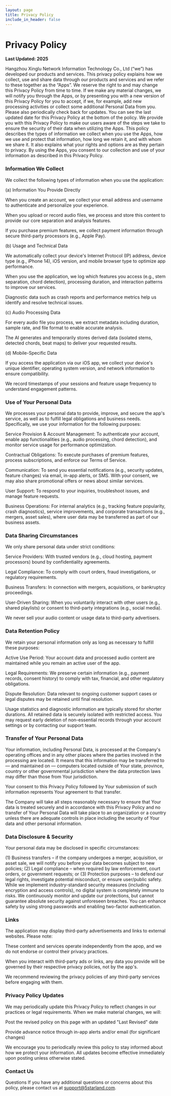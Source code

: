```yaml
---
layout: page
title: Privacy Policy
include_in_header: false
---
```



# Privacy Policy

**Last Updated: 2025**



Hangzhou Xinglu Network Information Technology Co., Ltd (“we”) has developed our products and services. This privacy policy explains how we collect, use and share data through our products and services and we refer to these together as the “Apps”. We reserve the right to and may change this Privacy Policy from time to time. If we make any material changes, we will notify you through the Apps, or by presenting you with a new version of this Privacy Policy for you to accept, if we, for example, add new processing activities or collect some additional Personal Data from you. Please also periodically check back for updates. You can see the last updated date for this Privacy Policy at the bottom of the policy. We provide you with this Privacy Policy to make our users aware of the steps we take to ensure the security of their data when utilizing the Apps. This policy describes the types of information we collect when you use the Apps, how we use and protect that information, how long we retain it, and with whom we share it. It also explains what your rights and options are as they pertain to privacy. By using the Apps, you consent to our collection and use of your information as described in this Privacy Policy.

### Information We Collect

We collect the following types of information when you use the application:

(a) Information You Provide Directly

When you create an account, we collect your email address and username to authenticate and personalize your experience.

When you upload or record audio files, we process and store this content to provide our core separation and analysis features.

If you purchase premium features, we collect payment information through secure third-party processors (e.g., Apple Pay).



(b) Usage and Technical Data

We automatically collect your device's Internet Protocol (IP) address, device type (e.g., iPhone 14), iOS version, and mobile browser type to optimize app performance.

When you use the application, we log which features you access (e.g., stem separation, chord detection), processing duration, and interaction patterns to improve our services.

Diagnostic data such as crash reports and performance metrics help us identify and resolve technical issues.



(c) Audio Processing Data

For every audio file you process, we extract metadata including duration, sample rate, and file format to enable accurate analysis.

The AI generates and temporarily stores derived data (isolated stems, detected chords, beat maps) to deliver your requested results.



(d) Mobile-Specific Data

If you access the application via our iOS app, we collect your device's unique identifier, operating system version, and network information to ensure compatibility.

We record timestamps of your sessions and feature usage frequency to understand engagement patterns.

### Use of Your Personal Data

We processes your personal data to provide, improve, and secure the app's service, as well as to fulfill legal obligations and business needs. Specifically, we use your information for the following purposes:

Service Provision & Account Management: To authenticate your account, enable app functionalities (e.g., audio processing, chord detection), and monitor service usage for performance optimization.

Contractual Obligations: To execute purchases of premium features, process subscriptions, and enforce our Terms of Service.

Communication: To send you essential notifications (e.g., security updates, feature changes) via email, in-app alerts, or SMS. With your consent, we may also share promotional offers or news about similar services.

User Support: To respond to your inquiries, troubleshoot issues, and manage feature requests.

Business Operations: For internal analytics (e.g., tracking feature popularity, crash diagnostics), service improvements, and corporate transactions (e.g., mergers, asset sales), where user data may be transferred as part of our business assets.

### Data Sharing Circumstances

We only share personal data under strict conditions:

Service Providers: With trusted vendors (e.g., cloud hosting, payment processors) bound by confidentiality agreements.

Legal Compliance: To comply with court orders, fraud investigations, or regulatory requirements.

Business Transfers: In connection with mergers, acquisitions, or bankruptcy proceedings.

User-Driven Sharing: When you voluntarily interact with other users (e.g., shared playlists) or consent to third-party integrations (e.g., social media).

We never sell your audio content or usage data to third-party advertisers.

### Data Retention Policy

We retain your personal information only as long as necessary to fulfill these purposes:

Active Use Period: Your account data and processed audio content are maintained while you remain an active user of the app.

Legal Requirements: We preserve certain information (e.g., payment records, consent history) to comply with tax, financial, and other regulatory obligations.

Dispute Resolution: Data relevant to ongoing customer support cases or legal disputes may be retained until final resolution.



Usage statistics and diagnostic information are typically stored for shorter durations. All retained data is securely isolated with restricted access. You may request early deletion of non-essential records through your account settings or by contacting our support team.

### Transfer of Your Personal Data

Your information, including Personal Data, is processed at the Company's operating offices and in any other places where the parties involved in the processing are located. It means that this information may be transferred to — and maintained on — computers located outside of Your state, province, country or other governmental jurisdiction where the data protection laws may differ than those from Your jurisdiction.

Your consent to this Privacy Policy followed by Your submission of such information represents Your agreement to that transfer.

The Company will take all steps reasonably necessary to ensure that Your data is treated securely and in accordance with this Privacy Policy and no transfer of Your Personal Data will take place to an organization or a country unless there are adequate controls in place including the security of Your data and other personal information.

### Data Disclosure & Security

Your personal data may be disclosed in specific circumstances: 

(1) Business transfers – if the company undergoes a merger, acquisition, or asset sale, we will notify you before your data becomes subject to new policies; (2) Legal compliance – when required by law enforcement, court orders, or government requests; or (3) Protection purposes – to defend our legal rights, investigate potential misconduct, or ensure user/public safety. While we implement industry-standard security measures (including encryption and access controls), no digital system is completely immune to risks. We continuously monitor and update our protections, but cannot guarantee absolute security against unforeseen breaches. You can enhance safety by using strong passwords and enabling two-factor authentication.

### Links

The application may display third-party advertisements and links to external websites. Please note:

These content and services operate independently from the apop, and we do not endorse or control their privacy practices.

When you interact with third-party ads or links, any data you provide will be governed by their respective privacy policies, not by the app's.

We recommend reviewing the privacy policies of any third-party services before engaging with them.

### Privacy Policy Updates

We may periodically update this Privacy Policy to reflect changes in our practices or legal requirements. When we make material changes, we will:

Post the revised policy on this page with an updated "Last Revised" date

Provide advance notice through in-app alerts and/or email (for significant changes)



We encourage you to periodically review this policy to stay informed about how we protect your information. All updates become effective immediately upon posting unless otherwise stated.

### Contact Us

Questions If you have any additional questions or concerns about this policy, please contact us at support@5starland.com.
